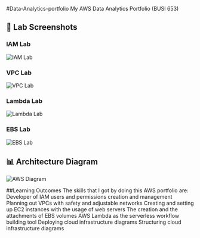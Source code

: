  #Data-Analytics-portfolio
My AWS Data Analytics Portfolio (BUSI 653)
## 📸 Lab Screenshots

### IAM Lab
![IAM Lab](images/iam_lab_result.png)

### VPC Lab
![VPC Lab](images/vpc_lab_result.png)

### Lambda Lab
![Lambda Lab](images/lambda_lab_result.png)

### EBS Lab
![EBS Lab](images/ebs_lab_result.png)

## 📊 Architecture Diagram

![AWS Diagram](images/A_diagram_depicts_an_AWS_architecture_within_a_Vir.png)

##Learning Outcomes
The skills that I got by doing this AWS portfolio are:
Developer of IAM users and permissions creation and management
Planning out VPCs with safety and adjustable networks
Creating and setting up EC2 instances with the usage of web servers
The creation and the attachments of EBS volumes
AWS Lambda as the serverless workflow building tool
Deploying cloud infrastructure diagrams Structuring cloud infrastructure diagrams
